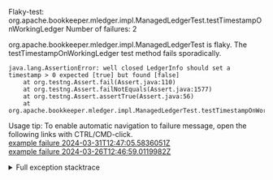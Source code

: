         
Flaky-test: org.apache.bookkeeper.mledger.impl.ManagedLedgerTest.testTimestampOnWorkingLedger
Number of failures: 2

org.apache.bookkeeper.mledger.impl.ManagedLedgerTest is flaky. The testTimestampOnWorkingLedger test method fails sporadically.

```
java.lang.AssertionError: well closed LedgerInfo should set a timestamp > 0 expected [true] but found [false]
	at org.testng.Assert.fail(Assert.java:110)
	at org.testng.Assert.failNotEquals(Assert.java:1577)
	at org.testng.Assert.assertTrue(Assert.java:56)
	at org.apache.bookkeeper.mledger.impl.ManagedLedgerTest.testTimestampOnWorkingLedger(ManagedLedgerTest.java:2486)
```

Usage tip: To enable automatic navigation to failure message, open the following links with CTRL/CMD-click.  
[example failure 2024-03-31T12:47:05.5836051Z](https://github.com/apache/pulsar/actions/runs/8498023953/job/23277488610#step:11:111)  
[example failure 2024-03-26T12:46:59.0119982Z](https://github.com/apache/pulsar/actions/runs/8435669349/job/23102020026#step:11:11496)  


<details>
<summary>Full exception stacktrace</summary>
<code><pre>
java.lang.AssertionError: well closed LedgerInfo should set a timestamp > 0 expected [true] but found [false]
	at org.testng.Assert.fail(Assert.java:110)
	at org.testng.Assert.failNotEquals(Assert.java:1577)
	at org.testng.Assert.assertTrue(Assert.java:56)
	at org.apache.bookkeeper.mledger.impl.ManagedLedgerTest.testTimestampOnWorkingLedger(ManagedLedgerTest.java:2486)
	at java.base/jdk.internal.reflect.NativeMethodAccessorImpl.invoke0(Native Method)
	at java.base/jdk.internal.reflect.NativeMethodAccessorImpl.invoke(NativeMethodAccessorImpl.java:77)
	at java.base/jdk.internal.reflect.DelegatingMethodAccessorImpl.invoke(DelegatingMethodAccessorImpl.java:43)
	at java.base/java.lang.reflect.Method.invoke(Method.java:568)
	at org.testng.internal.invokers.MethodInvocationHelper.invokeMethod(MethodInvocationHelper.java:139)
	at org.testng.internal.invokers.InvokeMethodRunnable.runOne(InvokeMethodRunnable.java:47)
	at org.testng.internal.invokers.InvokeMethodRunnable.call(InvokeMethodRunnable.java:76)
	at org.testng.internal.invokers.InvokeMethodRunnable.call(InvokeMethodRunnable.java:11)
	at java.base/java.util.concurrent.FutureTask.run(FutureTask.java:264)
	at java.base/java.util.concurrent.ThreadPoolExecutor.runWorker(ThreadPoolExecutor.java:1136)
	at java.base/java.util.concurrent.ThreadPoolExecutor$Worker.run(ThreadPoolExecutor.java:635)
	at java.base/java.lang.Thread.run(Thread.java:840)

</pre></code>
</details>

